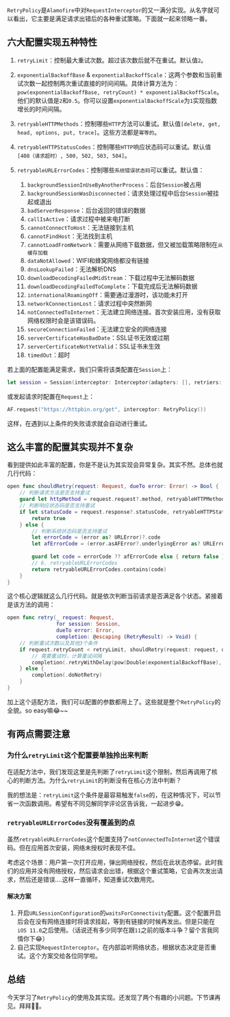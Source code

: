 `RetryPolicy`是`Alamofire`中对`RequestInterceptor`的又一满分实现。从名字就可以看出，它主要是满足请求出错后的各种重试策略。下面就一起来领略一番。

## 六大配置实现五种特性

1. `retryLimit`：控制最大重试次数。超过该次数后就不在重试。默认值`2`。
2. `exponentialBackoffBase` & `exponentialBackoffScale`：这两个参数和当前重试次数一起控制两次重试直接的时间间隔。具体计算方法为：`pow(exponentialBackoffBase, retryCount) * exponentialBackoffScale`。他们的默认值是`2`和`0.5`。你可以设置`exponentialBackoffScale`为`1`实现指数增长的时间间隔。
3. `retryableHTTPMethods`：控制哪些`HTTP`方法可以重试。默认值`[delete, get, head, options, put, trace]`。这些方法都是`幂等的`。
4. `retryableHTTPStatusCodes`：控制哪些`HTTP`响应状态码可以重试。默认值`[408（请求超时）, 500, 502, 503, 504]`。
5. `retryableURLErrorCodes`：控制哪些`系统错误状态码`可以重试。默认值：
    
    1. `backgroundSessionInUseByAnotherProcess`：后台`Session`被占用
    2. `backgroundSessionWasDisconnected`：请求处理过程中后台`Session`被挂起或退出
    3. `badServerResponse`：后台返回的错误的数据
    4. `callIsActive`：请求过程中被来电打断
    5. `cannotConnectToHost`：无法链接到主机
    6. `cannotFindHost`：无法找到主机
    7. `cannotLoadFromNetwork`：需要从网络下载数据，但又被加载策略限制在`从缓存加载`
    8. `dataNotAllowed`：WIFI和蜂窝网络都没有链接
    9. `dnsLookupFailed`：无法解析DNS
    10. `downloadDecodingFailedMidStream`：下载过程中无法解码数据
    11. `downloadDecodingFailedToComplete`：下载完成后无法解码数据
    12. `internationalRoamingOff`：需要通过漫游时，该功能未打开
    13. `networkConnectionLost`：请求过程中突然断网
    14. `notConnectedToInternet`：无法建立网络连接。首次安装应用，没有获取网络权限时会是该错误码。
    15. `secureConnectionFailed`：无法建立安全的网络连接
    16. `serverCertificateHasBadDate`：SSL证书无效或过期
    17. `serverCertificateNotYetValid`：SSL证书未生效
    18. `timedOut`：超时

若上面的配置能满足需求，我们只需将该类配置在`Session`上：

```swift
let session = Session(interceptor: Interceptor(adapters: [], retriers: [RetryPolicy()]))
```
或发起请求时配置在`Request`上：

```swift
AF.request("https://httpbin.org/get", interceptor: RetryPolicy())
```

这样，在遇到以上条件的失败请求就会自动进行重试。

## 这么丰富的配置其实现并不复杂

看到提供如此丰富的配置，你是不是认为其实现会异常复杂。其实不然。总体也就几行代码：


```swift
open func shouldRetry(request: Request, dueTo error: Error) -> Bool {
    // 判断请求方法是否支持重试
    guard let httpMethod = request.request?.method, retryableHTTPMethods.contains(httpMethod) else { return false }
    // 判断响应状态码是否支持重试
    if let statusCode = request.response?.statusCode, retryableHTTPStatusCodes.contains(statusCode) {
        return true
    } else {
        // 判断系统状态码是否支持重试
        let errorCode = (error as? URLError)?.code
        let afErrorCode = (error.asAFError?.underlyingError as? URLError)?.code
        
        guard let code = errorCode ?? afErrorCode else { return false }
        // 6. retryableURLErrorCodes
        return retryableURLErrorCodes.contains(code)
    }
}
```
这个核心逻辑就这么几行代码。就是依次判断当前请求是否满足各个状态。紧接着是该方法的调用：

```swift
open func retry(_ request: Request,
                for session: Session,
                dueTo error: Error,
                completion: @escaping (RetryResult) -> Void) {
    // 判断重试次数以及其他3个条件
    if request.retryCount < retryLimit, shouldRetry(request: request, dueTo: error) {
        // 需要重试时，计算重试间隔
        completion(.retryWithDelay(pow(Double(exponentialBackoffBase), Double(request.retryCount)) * exponentialBackoffScale))
    } else {
        completion(.doNotRetry)
    }
}
```

加上这个适配方法，我们可以配置的参数都用上了。这些就是整个`RetryPolicy`的全貌。so easy嘛😂~~

## 有两点需要注意

### 为什么`retryLimit`这个配置要单独拎出来判断

在适配方法中，我们发现这里是先判断了`retryLimit`这个限制，然后再调用了核心的判断方法。为什么`retryLimit`的判断没有在核心方法中判断？

我的想法是：`retryLimit`这个条件是最容易触发`false`的，在这种情况下，可以节省一次函数调用。希望有不同见解同学评论区告诉我，一起进步😁。

### `retryableURLErrorCodes`没有覆盖到的点

虽然`retryableURLErrorCodes`这个配置支持了`notConnectedToInternet`这个错误码。但在应用首次安装，网络未授权时表现不佳。

考虑这个场景：用户第一次打开应用，弹出网络授权，然后在此状态停留。此时我们的应用并没有网络授权，然后请求会出错，根据这个重试策略，它会再次发出请求，然后还是错误....这样一直循环，知道重试次数用完。

#### 解决方案

1. 开启`URLSessionConfiguration`的`waitsForConnectivity`配置。这个配置开启后会在没有网络连接时将请求挂起，等到有链接的时候再发出。但是只能在`iOS 11.0`之后使用。（话说还有多少同学在跟`11`之前的版本斗争？留个言我同情你下😂）
2. 自己实现`RequestInterceptor`。在内部监听网络状态，根据状态决定是否重试。这个方案交给各位同学啦。


## 总结

今天学习了`RetryPolicy`的使用及其实现。还发现了两个有趣的小问题。下节课再见。拜拜👋🏻。